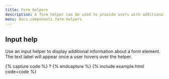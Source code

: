 ```yaml
---
title: Form helpers
description: A form helper can be used to provide users with additional information about the elements of a form that may be unclear. 
menu: docs.components.form-helpers
---
```



## Input help

Use an input helper to display additional information about a form element. The text label will appear once a user hovers over the helper. 

{% capture code %}
<span class="form-help" data-toggle="popover" data-placement="top" data-content="<p>ZIP Code must be US or CDN format. You can use an extended ZIP+4 code to determine address more accurately.</p><p class='mb-0'><a href=''>USP ZIP codes lookup tools</a></p>">?</span>
{% endcapture %}
{% include example.html code=code %}

